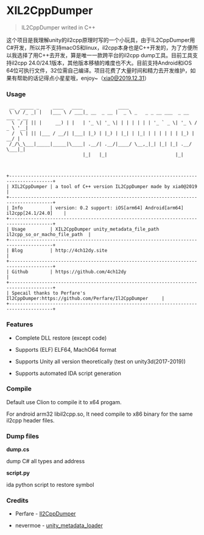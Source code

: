 # XIL2CppDumper
> IL2CppDumper writed in C++



这个项目是我理解unity的il2cpp原理时写的一个小玩具，由于IL2CppDumper用C#开发，所以并不支持macOS和linux，il2cpp本身也是C++开发的，为了方便所以我选择了用C++去开发，算是唯一一款跨平台的il2cpp dump工具。目前工具支持il2cpp 24.0/24.1版本，其他版本移植的难度也不大。目前支持Android和iOS 64位可执行文件，32位需自己编译。项目花费了大量时间和精力去开发维护，如果有帮助的话记得点小星星哦，enjoy~（xia0@2019.12.31）

### Usage

```
 __  _____ _     ____   ____             ____                                  
 \ \/ /_ _| |   |___ \ / ___|_ __  _ __ |  _ \ _   _ _ __ ___  _ __   ___ _ __ 
  \  / | || |     __) | |   | '_ \| '_ \| | | | | | | '_ ` _ \| '_ \ / _ \ '__|
  /  \ | || |___ / __/| |___| |_) | |_) | |_| | |_| | | | | | | |_) |  __/ |   
 /_/\_\___|_____|_____|\____| .__/| .__/|____/ \__,_|_| |_| |_| .__/ \___|_|   
                            |_|   |_|                         |_|            



+--------------------------------------------------------------------------------------+
| XIL2CppDumper | a tool of C++ version IL2CppDumper made by xia0@2019                 |
+--------------------------------------------------------------------------------------+
| Info          | version: 0.2 support: iOS[arm64] Android[arm64] il2cpp[24.1/24.0]    |
+--------------------------------------------------------------------------------------+
| Usage         | XIL2CppDumper unity_metadata_file_path il2cpp_so_or_macho_file_path  |
+--------------------------------------------------------------------------------------+
| Blog          | http://4ch12dy.site                                                  |
+--------------------------------------------------------------------------------------+
| Github        | https://github.com/4ch12dy                                           |
+--------------------------------------------------------------------------------------+
| Specail thanks to Perfare's Il2CppDumper:https://github.com/Perfare/Il2CppDumper     |
+--------------------------------------------------------------------------------------+
```

### Features

- Complete DLL restore (except code)

- Supports (ELF) ELF64, MachO64 format

- Supports Unity all version theoretically (test on unity3d(2017-2019))

- Supports automated IDA script generation

  

### Compile

Default use Clion to compile it to x64 progam. 

For android arm32 libil2cpp.so, It need compile to x86 binary for the same  il2cpp header files.



### Dump files

**dump.cs**

dump C# all types and address

**script.py**

ida python script to restore symbol



### Credits

- Perfare - [Il2CppDumper](https://github.com/Perfare/Il2CppDumper)

- nevermoe - [unity_metadata_loader](https://github.com/nevermoe)
